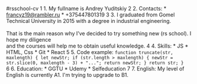 #rsschool-cv
1 1. My fullname is Andrey Yuditskiy
2 2. Contacts:
      * francyz19@rambler.ru
      * +375447801319
3 3.  I graduated from Gomel Technical University in 2015 with a degree in industrial engineering.<br>    
        That is the main reason why I’ve decided to try something new (rs school). I hope my diligence <br>
        and the courses will help me to obtain useful knowledge.
4 4. Skills:
      * JS
      * HTML, Css
      * Git
      * React
5 5. Code example:
     `function truncate(str, maxlength) {
        let newStr;
        if (str.length > maxlength) {
      newStr = str.slice(0, maxlength - 3) + "...";
         return newStr;
        }
    return str;
   }`  
6 6. Education:
      * GGTU 
      * Udemy
      * Selfeducation 
7 7. English:
       My level of English is currently A1. I'm trying to upgrade to B1.    